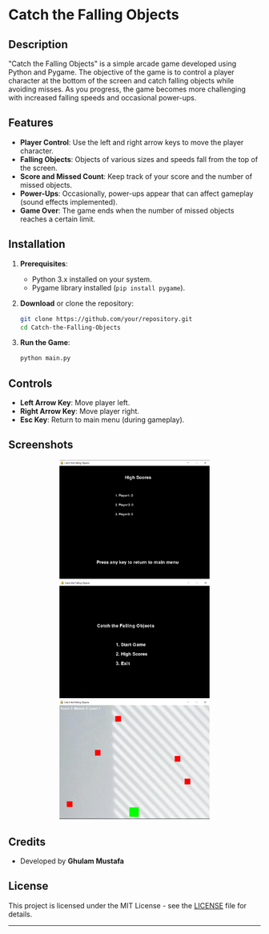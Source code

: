 # Catch the Falling Objects


## Description

"Catch the Falling Objects" is a simple arcade game developed using Python and Pygame. The objective of the game is to control a player character at the bottom of the screen and catch falling objects while avoiding misses. As you progress, the game becomes more challenging with increased falling speeds and occasional power-ups.

## Features

- **Player Control**: Use the left and right arrow keys to move the player character.
- **Falling Objects**: Objects of various sizes and speeds fall from the top of the screen.
- **Score and Missed Count**: Keep track of your score and the number of missed objects.
- **Power-Ups**: Occasionally, power-ups appear that can affect gameplay (sound effects implemented).
- **Game Over**: The game ends when the number of missed objects reaches a certain limit.

## Installation

1. **Prerequisites**:
   - Python 3.x installed on your system.
   - Pygame library installed (`pip install pygame`).

2. **Download** or clone the repository:
   ```bash
   git clone https://github.com/your/repository.git
   cd Catch-the-Falling-Objects
   ```

3. **Run the Game**:
   ```bash
   python main.py
   ```

## Controls

- **Left Arrow Key**: Move player left.
- **Right Arrow Key**: Move player right.
- **Esc Key**: Return to main menu (during gameplay).

## Screenshots

<p align="center">
  <img src="assets/highscroe.PNG" width="300" />
  <img src="assets/menu.PNG" width="300" /> 
  <img src="assets/playgame.PNG" width="300" />
</p>




## Credits

- Developed by **Ghulam Mustafa**

## License

This project is licensed under the MIT License - see the [LICENSE](https://github.com/git/git-scm.com/blob/main/MIT-LICENSE.txt) file for details.

---
